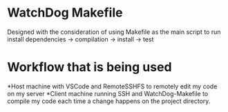 # WatchDog Makefile

Designed with the consideration of using Makefile as the main script to run install dependencies -> compilation -> install -> test

# Workflow that is being used

*Host machine with VSCode and RemoteSSHFS to remotely edit my code on my server
*Client machine running SSH and WatchDog-Makefile to compile my code each time a change happens on the project directory.
